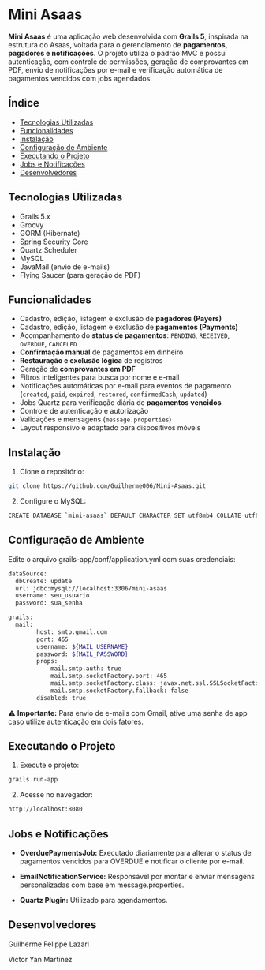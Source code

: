 # Mini Asaas

**Mini Asaas** é uma aplicação web desenvolvida com **Grails 5**, inspirada na estrutura do Asaas, voltada para o gerenciamento de **pagamentos, pagadores e notificações**. O projeto utiliza o padrão MVC e possui autenticação, com controle de permissões, geração de comprovantes em PDF, envio de notificações por e-mail e verificação automática de pagamentos vencidos com jobs agendados.

## Índice

- [Tecnologias Utilizadas](#tecnologias-utilizadas)
- [Funcionalidades](#funcionalidades)
- [Instalação](#instalação)
- [Configuração de Ambiente](#configuração-de-ambiente)
- [Executando o Projeto](#executando-o-projeto)
- [Jobs e Notificações](#jobs-e-notificações)
- [Desenvolvedores](#desenvolvedores)

## Tecnologias Utilizadas

- Grails 5.x  
- Groovy  
- GORM (Hibernate)  
- Spring Security Core  
- Quartz Scheduler  
- MySQL   
- JavaMail (envio de e-mails)  
- Flying Saucer (para geração de PDF)

## Funcionalidades

- Cadastro, edição, listagem e exclusão de **pagadores (Payers)**  
- Cadastro, edição, listagem e exclusão de **pagamentos (Payments)**  
- Acompanhamento do **status de pagamentos**: `PENDING`, `RECEIVED`, `OVERDUE`, `CANCELED`  
- **Confirmação manual** de pagamentos em dinheiro  
- **Restauração e exclusão lógica** de registros  
- Geração de **comprovantes em PDF**  
- Filtros inteligentes para busca por nome e e-mail  
- Notificações automáticas por e-mail para eventos de pagamento (`created`, `paid`, `expired`, `restored`, `confirmedCash`, `updated`)  
- Jobs Quartz para verificação diária de **pagamentos vencidos**  
- Controle de autenticação e autorização 
- Validações e mensagens (`message.properties`)  
- Layout responsivo e adaptado para dispositivos móveis

## Instalação

1. Clone o repositório:

```bash
git clone https://github.com/Guilherme006/Mini-Asaas.git
```

2. Configure o MySQL:

```bash
CREATE DATABASE `mini-asaas` DEFAULT CHARACTER SET utf8mb4 COLLATE utf8mb4_unicode_ci;
```

## Configuração de Ambiente

Edite o arquivo grails-app/conf/application.yml com suas credenciais:

```bash
dataSource:
  dbCreate: update
  url: jdbc:mysql://localhost:3306/mini-asaas
  username: seu_usuario
  password: sua_senha

grails:
  mail:
        host: smtp.gmail.com
        port: 465
        username: ${MAIL_USERNAME}
        password: ${MAIL_PASSWORD}
        props:
            mail.smtp.auth: true
            mail.smtp.socketFactory.port: 465
            mail.smtp.socketFactory.class: javax.net.ssl.SSLSocketFactory
            mail.smtp.socketFactory.fallback: false
        disabled: true
```

⚠️ **Importante:** Para envio de e-mails com Gmail, ative uma senha de app caso utilize autenticação em dois fatores.

## Executando o Projeto

1. Execute o projeto:

```bash
grails run-app
```

2. Acesse no navegador:

```bash
http://localhost:8080
```

## Jobs e Notificações

- **OverduePaymentsJob:** Executado diariamente para alterar o status de pagamentos vencidos para OVERDUE e notificar o cliente por e-mail.

- **EmailNotificationService:** Responsável por montar e enviar mensagens personalizadas com base em message.properties.

- **Quartz Plugin:** Utilizado para agendamentos.


## Desenvolvedores
Guilherme Felippe Lazari

Victor Yan Martinez


